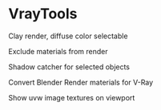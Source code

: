 # VrayTools

Clay render, diffuse color selectable

Exclude materials from render

Shadow catcher for selected objects

Convert Blender Render materials for V-Ray

Show uvw image textures on viewport
